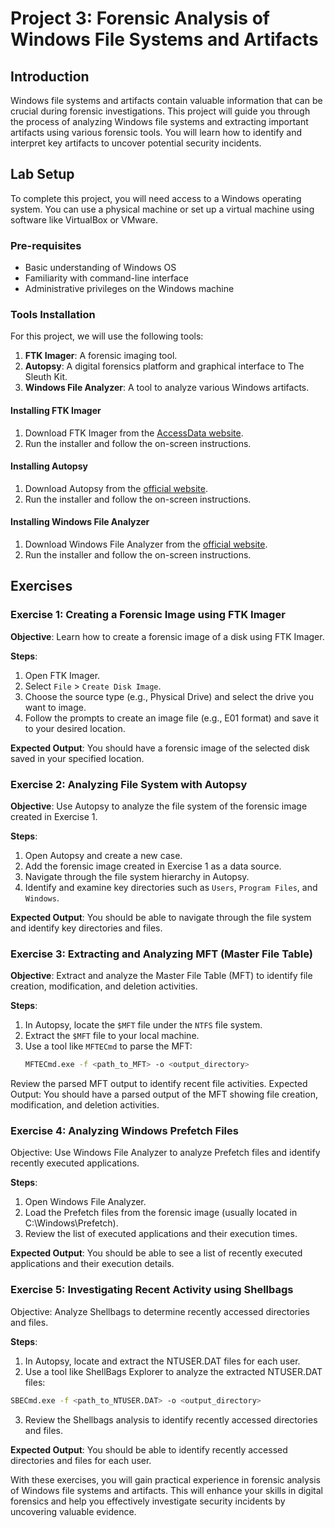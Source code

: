# Project 3: Forensic Analysis of Windows File Systems and Artifacts

## Introduction
Windows file systems and artifacts contain valuable information that can be crucial during forensic investigations. This project will guide you through the process of analyzing Windows file systems and extracting important artifacts using various forensic tools. You will learn how to identify and interpret key artifacts to uncover potential security incidents.

## Lab Setup
To complete this project, you will need access to a Windows operating system. You can use a physical machine or set up a virtual machine using software like VirtualBox or VMware.

### Pre-requisites
- Basic understanding of Windows OS
- Familiarity with command-line interface
- Administrative privileges on the Windows machine

### Tools Installation
For this project, we will use the following tools:
1. **FTK Imager**: A forensic imaging tool.
2. **Autopsy**: A digital forensics platform and graphical interface to The Sleuth Kit.
3. **Windows File Analyzer**: A tool to analyze various Windows artifacts.

#### Installing FTK Imager
1. Download FTK Imager from the [AccessData website](https://accessdata.com/product-download).
2. Run the installer and follow the on-screen instructions.

#### Installing Autopsy
1. Download Autopsy from the [official website](https://www.sleuthkit.org/autopsy/).
2. Run the installer and follow the on-screen instructions.

#### Installing Windows File Analyzer
1. Download Windows File Analyzer from the [official website](http://www.mitec.cz/wfa.html).
2. Run the installer and follow the on-screen instructions.

## Exercises

### Exercise 1: Creating a Forensic Image using FTK Imager
**Objective**: Learn how to create a forensic image of a disk using FTK Imager.

**Steps**:
1. Open FTK Imager.
2. Select `File` > `Create Disk Image`.
3. Choose the source type (e.g., Physical Drive) and select the drive you want to image.
4. Follow the prompts to create an image file (e.g., E01 format) and save it to your desired location.

**Expected Output**: You should have a forensic image of the selected disk saved in your specified location.

### Exercise 2: Analyzing File System with Autopsy
**Objective**: Use Autopsy to analyze the file system of the forensic image created in Exercise 1.

**Steps**:
1. Open Autopsy and create a new case.
2. Add the forensic image created in Exercise 1 as a data source.
3. Navigate through the file system hierarchy in Autopsy.
4. Identify and examine key directories such as `Users`, `Program Files`, and `Windows`.

**Expected Output**: You should be able to navigate through the file system and identify key directories and files.

### Exercise 3: Extracting and Analyzing MFT (Master File Table)
**Objective**: Extract and analyze the Master File Table (MFT) to identify file creation, modification, and deletion activities.

**Steps**:
1. In Autopsy, locate the `$MFT` file under the `NTFS` file system.
2. Extract the `$MFT` file to your local machine.
3. Use a tool like `MFTECmd` to parse the MFT:
   ```sh
   MFTECmd.exe -f <path_to_MFT> -o <output_directory>
Review the parsed MFT output to identify recent file activities.
Expected Output: You should have a parsed output of the MFT showing file creation, modification, and deletion activities.

### Exercise 4: Analyzing Windows Prefetch Files
Objective: Use Windows File Analyzer to analyze Prefetch files and identify recently executed applications.

**Steps**:

1. Open Windows File Analyzer.
2. Load the Prefetch files from the forensic image (usually located in C:\Windows\Prefetch).
3. Review the list of executed applications and their execution times.

**Expected Output**: You should be able to see a list of recently executed applications and their execution details.

### Exercise 5: Investigating Recent Activity using Shellbags
Objective: Analyze Shellbags to determine recently accessed directories and files.

**Steps**:

1. In Autopsy, locate and extract the NTUSER.DAT files for each user.
2. Use a tool like ShellBags Explorer to analyze the extracted NTUSER.DAT files:
```sh
SBECmd.exe -f <path_to_NTUSER.DAT> -o <output_directory>
```
3. Review the Shellbags analysis to identify recently accessed directories and files.

**Expected Output**: You should be able to identify recently accessed directories and files for each user.

With these exercises, you will gain practical experience in forensic analysis of Windows file systems and artifacts. This will enhance your skills in digital forensics and help you effectively investigate security incidents by uncovering valuable evidence.
